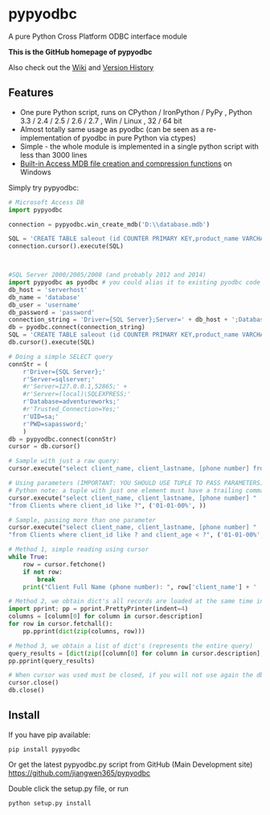 pypyodbc
========

A pure Python Cross Platform ODBC interface module


**This is the GitHub homepage of pypyodbc**  

Also check out the  [Wiki](https://github.com/jiangwen365/pypyodbc/wiki) and [Version History](https://github.com/jiangwen365/pypyodbc/wiki/Version-History)


Features
--------

  * One pure Python script, runs on CPython / IronPython / PyPy , Python 3.3 / 2.4 / 2.5 / 2.6 / 2.7 , Win / Linux , 32 / 64 bit
  * Almost totally same usage as pyodbc (can be seen as a re-implementation of pyodbc in pure Python via ctypes)
  * Simple - the whole module is implemented in a single python script with less than 3000 lines
  * [Built-in Access MDB file creation and compression functions](https://github.com/jiangwen365/pypyodbc/wiki/Access-MDB-support) on Windows 

Simply try pypyodbc:

```python
# Microsoft Access DB
import pypyodbc 

connection = pypyodbc.win_create_mdb('D:\\database.mdb')

SQL = 'CREATE TABLE saleout (id COUNTER PRIMARY KEY,product_name VARCHAR(25));'
connection.cursor().execute(SQL)



#SQL Server 2000/2005/2008 (and probably 2012 and 2014)
import pypyodbc as pyodbc # you could alias it to existing pyodbc code (not every code is compatible)
db_host = 'serverhost'
db_name = 'database'
db_user = 'username'
db_password = 'password'
connection_string = 'Driver={SQL Server};Server=' + db_host + ';Database=' + db_name + ';UID=' + db_user + ';PWD=' + db_password + ';'
db = pyodbc.connect(connection_string)
SQL = 'CREATE TABLE saleout (id COUNTER PRIMARY KEY,product_name VARCHAR(25));'
db.cursor().execute(SQL)

# Doing a simple SELECT query
connStr = (
    r'Driver={SQL Server};'
    r'Server=sqlserver;'
    #r'Server=127.0.0.1,52865;' +
    #r'Server=(local)\SQLEXPRESS;'
    r'Database=adventureworks;'
    #r'Trusted_Connection=Yes;'
    r'UID=sa;'
    r'PWD=sapassword;'
    )
db = pypyodbc.connect(connStr)
cursor = db.cursor()

# Sample with just a raw query:
cursor.execute("select client_name, client_lastname, [phone number] from Clients where client_id like '01-01-00%'")

# Using parameters (IMPORTANT: YOU SHOULD USE TUPLE TO PASS PARAMETERS)
# Python note: a tuple with just one element must have a trailing comma, otherwise is just a enclosed variable
cursor.execute("select client_name, client_lastname, [phone number] "
"from Clients where client_id like ?", ('01-01-00%', ))

# Sample, passing more than one parameter
cursor.execute("select client_name, client_lastname, [phone number] "
"from Clients where client_id like ? and client_age < ?", ('01-01-00%', 28))

# Method 1, simple reading using cursor
while True:
    row = cursor.fetchone()
    if not row:
        break
    print("Client Full Name (phone number): ", row['client_name'] + ' ' +  row['client_lastname'] + '(' + row['phone number'] + ')')

# Method 2, we obtain dict's all records are loaded at the same time in memory (easy and verbose, but just use it with a few records or your app will consume a lot of memory), was tested in a modern computer with about 1000 - 3000 records just fine...
import pprint; pp = pprint.PrettyPrinter(indent=4)
columns = [column[0] for column in cursor.description]
for row in cursor.fetchall():
    pp.pprint(dict(zip(columns, row)))

# Method 3, we obtain a list of dict's (represents the entire query)
query_results = [dict(zip([column[0] for column in cursor.description], row)) for row in cursor.fetchall()]
pp.pprint(query_results)

# When cursor was used must be closed, if you will not use again the db connection must be closed too.
cursor.close()
db.close()
```

Install
-------

If you have pip available:

    pip install pypyodbc

Or get the latest pypyodbc.py script from GitHub (Main Development site) <https://github.com/jiangwen365/pypyodbc>

Double click the setup.py file, or run

    python setup.py install

